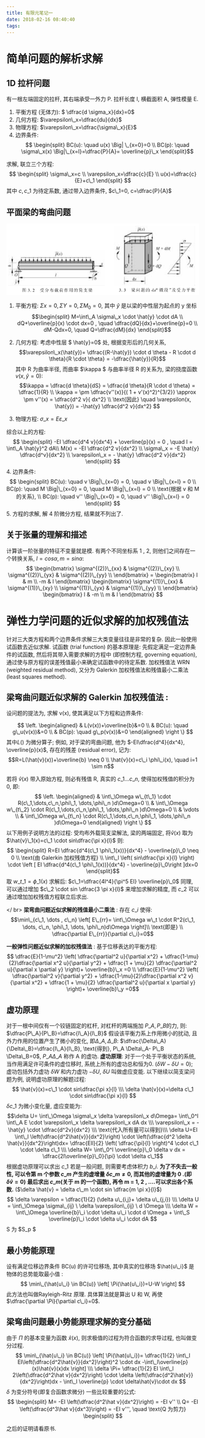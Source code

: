 ```yaml
---
title: 有限元笔记一
date: 2018-02-16 08:40:40
tags:
---
```



# 简单问题的解析求解
## 1D 拉杆问题
有一根左端固定的拉杆, 其右端承受一外力 P. 拉杆长度 l, 横截面积 A, 弹性模量 E.
<!--more-->

1. 平衡方程 (无体力): $ \dfrac{d \sigma\_x}{dx}=0$
2. 几何方程: $\varepsilon\_x=\dfrac{du}{dx}$
3. 物理方程: $\varepsilon\_x=\dfrac{\sigma\_x}{E}$
4. 边界条件: $$ \begin{split} BC(u): \quad u(x) \Big| \_{x=0}=0 \\ BC(p): \quad \sigma\_x(x) \Big|\_{x=l}=\dfrac{P}{A}= \overline{p}\_x \end{split}$$

求解, 联立三个方程: 
$$
\begin{split}
\sigma\_x=c \\
\varepsilon_x=\dfrac{c}{E} \\
u(x)=\dfrac{c}{E}+c\_1
\end{split}
$$
其中 $c, c\_1$ 为待定系数, 通过带入边界条件, $c\_1=0, c=\dfrac{P}{A}$


## 平面梁的弯曲问题
![](/images/平面梁弯曲问题.jpg)

1. 平衡方程: $\Sigma x=0, \Sigma Y=0, \Sigma M_0=0$, 其中 $\hat{y}$ 是以梁的中性层为起点的 y 坐标
$$\begin{split}
M=\int\_A \sigma\_x \cdot \hat{y} \cdot dA \\
dQ+\overline{p}(x) \cdot dx=0 , \quad \dfrac{dQ}{dx}+\overline{p}=0 \\
dM-Qdx=0, \quad Q=\dfrac{dM}{dx}
\end{split}$$

2. 几何方程: 
考虑中性层 $ \hat{y}=0$ 处, 根据变形后的几何关系,
$$\varepsilon\_x(\hat{y})= \dfrac{(R-\hat{y}) \cdot d \theta - R \cdot d \theta}{R \cdot \theta} = -\dfrac{\hat{y}}{R}$$
其中 R 为曲率半径, 而曲率 $\kappa $ 与曲率半径 R 的关系为, 梁的挠度函数 $v(x, \hat{y}=0)$: 
$$\kappa = \dfrac{d \theta}{dS} = \dfrac{d \theta}{R \cdot d \theta} = \dfrac{1}{R} \\
\kappa = \pm \dfrac{v''(x)}{( 1 + v'(x)^2)^{3/2}} \approx \pm v''(x) = \dfrac{d^2 v}{ dx^2} \\
\text{因此} \quad \varepsilon(x, \hat{y}) = -\hat{y} \dfrac{d^2 v}{dx^2}  $$

3. 物理方程:  $\sigma\_x = E \varepsilon\_x$

综合以上的方程:
$$
\begin{split}
-EI \dfrac{d^4 v}{dx^4} + \overline{p}(x) = 0 , \quad  I = \int\_A \hat{y}^2 dA\\
M(x) = -EI \dfrac{d^2 v}{dx^2} \\
\sigma\_x = -E \hat{y} \dfrac{d^v}{dx^2} \\
\varepsilon\_x = - \hat{y} \dfrac{d^2 v}{dx^2}
\end{split}
$$
4. 边界条件:
$$
\begin{split}
BC(u): \quad v \Big|\_{x=0} = 0, \quad v \Big|\_{x=l} = 0 \\
BC(p): \quad M \Big|\_{x=0} = 0, \quad M \Big|\_{x=l} = 0 \\
\text{根据 v 和 M 的关系}, \\
BC(p): \quad v'' \Big|\_{x=0} = 0, \quad v'' \Big|\_{x=l} = 0
\end{split}
$$
5. 方程的求解, 解 4 阶微分方程, 结果就不列出了. 

## 关于张量的理解和描述
计算该一阶张量的特征不变量就是模. 
有两个不同坐标系 1 , 2, 则他们之间存在一个转换关系, $l = cos \alpha , m = sin \alpha$:
$$
\begin{bmatrix}
\sigma^{(2)}\_{xx} & \sigma^{(2)}\_{xy} \\
\sigma^{(2)}\_{yx} & \sigma^{(2)}\_{yy} \\
\end{bmatrix} = 
\begin{bmatrix}
l & m \\
-m & l
\end{bmatrix} 
\begin{bmatrix}
\sigma^{(1)}\_{xx} & \sigma^{(1)}\_{xy} \\
\sigma^{(1)}\_{yx} & \sigma^{(1)}\_{yy} \\
\end{bmatrix} 
\begin{bmatrix}
l & -m \\
m & l
\end{bmatrix} 
$$

# 弹性力学问题的近似求解的加权残值法
针对三大类方程和两个边界条件求解三大类变量往往是非常的复杂. 因此一般使用试函数去近似求解. 
试函数 (trial function) 的基本原理是: 先假定满足一定边界条件的试函数, 然后将其带入需要求解的方程中 (即控制方程, governing equation), 通过使与原方程的误差残值最小来确定试函数中的待定系数. 
加权残值法 WRN (weighted residual method), 又分为 Galerkin 加权残值法和残值最小二乘法 (least squares method).


## 梁弯曲问题近似求解的 Galerkin 加权残值法 :
设问题的提法为, 求解 v(x), 使其满足以下方程和边界条件:

$$
\left.
\begin{aligned}
& L(v(x))+\overline{b}&=0 \\
& BC(u): \quad g\_u(v(x))&=0 \\
& BC(p): \quad g\_p(v(x))&=0
\end{aligned}
\right \}
$$
其中$L( )$ 为微分算子; 例如, 对于梁的弯曲问题, 他为 $-EI\dfrac{d^4}{dx^4}, \overline{p}(x)$, 存在的残差 (residual error), 记为:
$$R=L(\hat{v}(x))+\overline{b} \neq 0 \\
\hat{v}(x)=c\_i \phi\_i(x), \quad i=1 \sim n$$

若将 $\hat{v}(x)$ 带入原始方程, 则必有残值 R, 真实的 $c\_1...c\_n$, 使得加权残值的积分为 0, 即:
$$
\left.
\begin{aligned}
& \int\_\Omega w\_{t\_1} \cdot R(c\_1,\dots,c\_n,\phi\_1, \dots,\phi\_n )d\Omega=0 \\
& \int\_\Omega w\_{t\_2} \cdot R(c\_1,\dots,c\_n,\phi\_1, \dots,\phi\_n )d\Omega=0 \\
& \vdots \\
& \int\_\Omega w\_{t\_n} \cdot R(c\_1,\dots,c\_n,\phi\_1, \dots,\phi\_n )d\Omega=0
\end{aligned}
\right \}
$$
以下用例子说明方法的过程:
受均布外载简支梁解法, 梁的两端固定,
将$\hat{v}(x)$ 取为 $\hat{v}\_1(x)=c\_1 \cdot sin\dfrac{\pi x}{l}$
则: 
$$
\begin{split}
R=EI \dfrac{d^4(c\_1 \phi\_1(x))}{dx^4} - \overline{p}\_0 \neq 0 \\
\text{由 Galerkin 加权残值方程} \\
\int\_l \left( sin\dfrac{\pi x}{l} \right) \cdot \left [ 
EI \dfrac{d^4(c\_1 \phi\_1(x))}{dx^4} - \overline{p}\_0\right ]dx=0 
\end{split}$$
取 $w\_{t\_1}= \phi\_1(x)$
求解后: $c\_1=\dfrac{4l^4}{\pi^5 EI} \overline{p}\_0$
同理, 可以通过增加 $c\_2 \cdot sin \dfrac{3 \pi x}{l}$ 来增加求解的精度, 而 $c\_2$ 可以通过增加加权残值方程联立后求出. 

</ br>
**梁弯曲问题近似求解的残值最小二乘法** :
存在 $c\_i$ 使得:
$$\min\_{c\_1, \dots , c\_n} \left[ E\_{rr}= \int\_\Omega w\_t \cdot R^2(c\_1, \dots, c\_n, \phi\_1, \dots, \phi\_n)d\Omega \right]\\
\text{即是} \\
\dfrac{\partial E\_{rr}}{\partial c\_i}=0$$


**一般弹性问题近似求解的加权残值法** :
基于位移表达的平衡方程:
$$
\dfrac{E}{1-\mu^2} \left( \dfrac{\partial^2 u}{\partial x^2} + \dfrac{1-\mu}{2}\dfrac{\partial x^2 u}{\partial y^2} + \dfrac{1 + \mu}{2} \dfrac{\partial^2 u}{\partial x \partial y} \right)+ \overline{b}\_x =0 \\
\dfrac{E}{1-\mu^2} \left( \dfrac{\partial^2 v}{\partial y^2} + \dfrac{1-\mu}{2}\dfrac{\partial x^2 v}{\partial x^2} + \dfrac{1 + \mu}{2} \dfrac{\partial^2 u}{\partial x \partial y} \right)+ \overline{b}\_y =0$$


## 虚功原理
对于一根中间仅有一个铰链固定的杠杆, 对杠杆的两端施加 $P\_A, P\_B$的力, 
则: $\dfrac{P\_A}{P\_B}=\dfrac{l\_A}{l\_B}$
假设该平衡力系上作用微小的扰动, 且外力作用的位置产生了微小的变化, 即$\Delta\_A, \Delta\_B$: $\dfrac{\Delta\_A}{\Delta\_B}=\dfrac{l\_A}{l\_B}, \text{得到}, P\_A \Delta\_A- P\_B \Delta\_B=0$, $P\_A \Delta\_A$ 称作 A 的虚功. 
**虚功原理**: 对于一个处于平衡状态的系统, 当作用满足许可条件的虚位移时, 系统上所有的虚功总和恒为0. ($\delta W- \delta U=0$); 虚功包括外力虚功 $\delta W$ 和内力虚功 $-\delta U$, $\delta U$ 叫做虚应变能. 
以下继续以简支梁问题为例, 说明虚功原理的解题过程:
$$
\hat{v}(x)=c\_1 \cdot sin\dfrac{\pi x}{l}  \\\
\delta \hat{v}(x)=\delta c\_1 \cdot sin\dfrac{\pi x}{l}
$$
$\delta c\_1$ 为微小变化量, 虚应变能为:
$$\delta U= \int\_\Omega \sigma\_x \delta \varepsilon\_x d\Omega= \int\_0^l \int\_A E \cdot \varepsilon\_x \delta \varepsilon\_x dA dx \\\
\varepsilon\_x = - \hat{y} \cdot \dfrac{d^2v}{dx^2} \\\
\text{代入所有量可以得到}\\\
\delta U=EI \int\_l \left(\dfrac{d^2\hat{v}}{dx^2}\right) \cdot \left(\dfrac{d^2 \delta \hat{v}}{dx^2}\right)dx= \dfrac{EIl}{2} \left( \dfrac{\pi}{l} \right)^4 \cdot c\_1 \cdot \delta c\_1 \\\
\delta W= \int\_0^l \overline{p}\_0 \delta v dx = \dfrac{2l\overline{p}\_0}{\pi} \cdot \delta c\_1$$
根据虚功原理可以求出 $c\_1$
若是一般问题, 则需要考虑体积力 $b\_i$.
**为了不失去一般性, 可以令第 m 个参数 $c\_m$ 产生的虚增量 $\delta c\_m \neq 0$, 而其他的虚增量为 0 .(即 $\delta \hat{v} = 0$)**
**最后求出 $c\_m$(关于 m 的一个函数), 再令 m = 1, 2 , ....可以求出各个系数.** ($\delta \hat{v} = \delta c\_m  \cdot sin \dfrac{m \pi x}{l}$)
$$
\delta \varepsilon = \dfrac{1}{2} (\delta u\_{i,j}+ \delta u\_{j,i}) \\\
\delta U = \int\_\Omega \sigma\_{ij} \ \delta \varepsilon\_{ij} \ d \Omega \\\
 \delta W = \int\_\Omega \overline{b}\_i \cdot \delta u\_i \cdot d \Omega + \int\_S \overline{p}\_i \cdot \delta u\_i \cdot dA 
$$
S 为 $S\_p $

## 最小势能原理
设有满足位移边界条件 BC(u) 的许可位移场, 其中真实的位移场 $\hat{u\_i}$ 是物体的总势能取最小值 :
$$
\min\_{\hat{u\_i} \in BC(u)} \left[ \Pi(\hat{u\_i})=U-W \right]
$$
此方法也叫做Rayleigh-Ritz 原理. 
具体算法就是算出 U 和 W, 再使 $\dfrac{\partial \Pi}{\partial c\_i}=0$. 

## 梁弯曲问题最小势能原理求解的变分基础
由于 $\Pi$ 的基本变量为函数 $\hat{x}(x)$, 则求极值的过程为符合函数的求导过程, 也叫做变分过程. 
$$
\min\_{\hat{u\_i} \in BC(u)} \left[ \Pi(\hat{u\_i})= \dfrac{1}{2} \int\_l EI\left(\dfrac{d^2\hat{v}}{dx^2}\right)^2 \cdot dx -\int\_l\overline{p}(x)\hat{v}(x)dx \right] \\\
\delta \Pi= \dfrac{1}{2} EI \int\_l 2\left(\dfrac{d^2\hat v}{dx^2}\right) \cdot \delta \left(\dfrac{d^2\hat{v}}{dx^2}\right)dx - \int\_l \overline{p} \cdot \delta\hat{v}\cdot dx
$$
$\delta$ 为变分符号(即复合函数求微分) 
一些比较重要的公式:
$$
\begin{split}
M= -EI \left(\dfrac{d^2\hat v}{dx^2}\right) = -EI v'' \\
Q= -EI  \left(\dfrac{d^3\hat v}{dx^3}\right) = -EI v''',  \quad \text{Q 为剪力}
\begin{split}
$$

之后的证明请看原书.


